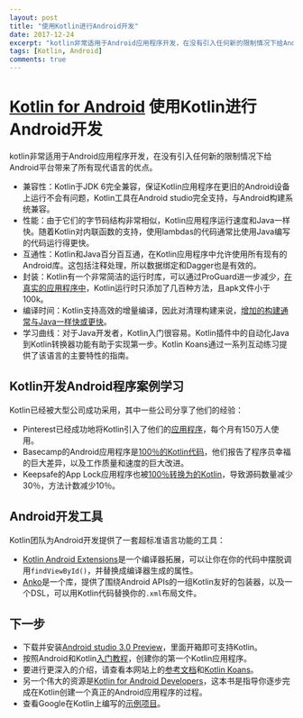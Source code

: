```yaml
---
layout: post
title: "使用Kotlin进行Android开发"
date: 2017-12-24
excerpt: "kotlin非常适用于Android应用程序开发，在没有引入任何新的限制情况下给Android平台带来了所有现代语言的优点。"
tags: [Kotlin, Android]
comments: true
---
```

# [Kotlin for Android](http://kotlinlang.org/docs/reference/android-overview.html) 使用Kotlin进行Android开发
kotlin非常适用于Android应用程序开发，在没有引入任何新的限制情况下给Android平台带来了所有现代语言的优点。

- 兼容性：Kotlin于JDK 6完全兼容，保证Kotlin应用程序在更旧的Android设备上运行不会有问题，Kotlin工具在Android studio完全支持，与Android构建系统兼容。
- 性能：由于它们的字节码结构非常相似，Kotlin应用程序运行速度和Java一样快。随着Kotlin对内联函数的支持，使用lambdas的代码通常比使用Java编写的代码运行得更快。
- 互通性：Kotlin和Java百分百互通，在Kotlin应用程序中允许使用所有现有的Android库。这包括注释处理，所以数据绑定和Dagger也是有效的。
- 封装：Kotlin有一个非常简洁的运行时库，可以通过ProGuard进一步减少，[在真实的应用程序中](https://blog.gouline.net/kotlin-production-tales-62b56057dc8a)，Kotlin运行时只添加了几百种方法，且apk文件小于100k。
- 编译时间：Kotlin支持高效的增量编译，因此对清理构建来说，[增加的构建通常与Java一样快或更快](https://medium.com/keepsafe-engineering/kotlin-vs-java-compilation-speed-e6c174b39b5d)。
- 学习曲线：对于Java开发者，Kotlin入门很容易。Kotlin插件中的自动化Java到Kotlin转换器功能有助于实现第一步。Kotlin Koans通过一系列互动练习提供了该语言的主要特性的指南。

## Kotlin开发Android程序案例学习
Kotlin已经被大型公司成功采用，其中一些公司分享了他们的经验：
- Pinterest已经成功地将Kotlin引入了他们的[应用程序](https://www.youtube.com/watch?v=mDpnc45WwlI)，每个月有150万人使用。
- Basecamp的Android应用程序是[100％的Kotlin代码](https://m.signalvnoise.com/how-we-made-basecamp-3s-android-app-100-kotlin-35e4e1c0ef12)，他们报告了程序员幸福的巨大差异，以及工作质量和速度的巨大改进。
- Keepsafe的App Lock应用程序也被[100％转换为的Kotlin](https://medium.com/keepsafe-engineering/lessons-from-converting-an-app-to-100-kotlin-68984a05dcb6)，导致源码数量减少30％，方法计数减少10％。

## Android开发工具
Kotlin团队为Android开发提供了一套超标准语言功能的工具：
- [Kotlin Android Extensions](http://kotlinlang.org/docs/tutorials/android-plugin.html)是一个编译器拓展，可以让你在你的代码中摆脱调用`findViewById()`，并替换成编译器生成的属性。
- [Anko](http://github.com/kotlin/anko)是一个库，提供了围绕Android APIs的一组Kotlin友好的包装器，以及一个DSL，可以用Kotlin代码替换你的`.xml`布局文件。

## 下一步
- 下载并安装[Android studio 3.0 Preview](https://developer.android.com/studio/preview/index.html)，里面开箱即可支持Kotlin。
- 按照Android和Kotlin[入门教程](http://kotlinlang.org/docs/tutorials/kotlin-android.html)，创建你的第一个Kotlin应用程序。
- 要进行更深入的介绍，请查看本网站上的[参考文档](http://kotlinlang.org/docs/reference/index.html)和[Kotlin Koans](http://kotlinlang.org/docs/tutorials/koans.html)。
- 另一个伟大的资源是[Kotlin for Android Developers](https://leanpub.com/kotlin-for-android-developers)，这本书是指导你逐步完成在Kotlin创建一个真正的Android应用程序的过程。
- 查看Google在Kotlin上编写的[示例项目](https://developer.android.com/samples/index.html?language=kotlin)。